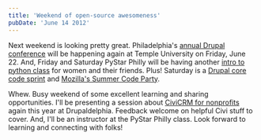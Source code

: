 ```yaml
---
title: 'Weekend of open-source awesomeness'
pubDate: 'June 14 2012'
---
```


<p>Next weekend is looking pretty great. Philadelphia&#39;s <a href="http://www.drupaldelphia.com/">annual Drupal conference</a> will be happening again at Temple University on Friday, June 22. And, Friday and Saturday PyStar Philly will be having another <a href="http://www.meetup.com/phillypug/events/63291352/">intro to python class</a> for women and their friends. Plus! Saturday is a <a href="http://www.drupaldelphia.com/news/get-involved-core-sprint">Drupal core code sprint</a> and <a href="https://webmaker.org/en-US/events/about/summer_campaign/">Mozilla&#39;s Summer Code Party</a>.</p>
<!--break-->
<p>Whew. Busy weekend of some excellent learning and sharing opportunities.&nbsp;I&#39;ll be presenting a session about <a href="http://www.drupaldelphia.com/sessions/civicrm-nonprofits">CiviCRM for nonprofits</a> again this year at Drupaldelphia. Feedback welcome on helpful Civi stuff to cover. And, I&#39;ll be an instructor at the PyStar Philly class. Look forward to learning and connecting with folks!</p>

